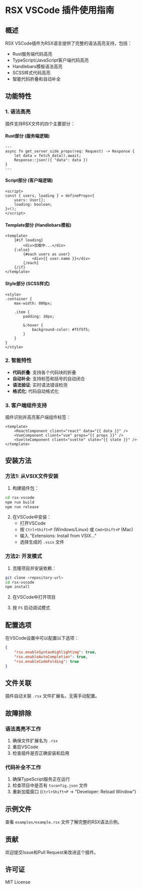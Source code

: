 # RSX VSCode 插件使用指南

## 概述

RSX VSCode插件为RSX语言提供了完整的语法高亮支持，包括：

- Rust服务端代码高亮
- TypeScript/JavaScript客户端代码高亮
- Handlebars模板语法高亮
- SCSS样式代码高亮
- 智能代码折叠和自动补全

## 功能特性

### 1. 语法高亮

插件支持RSX文件的四个主要部分：

#### Rust部分 (服务端逻辑)
```rsx
---
async fn get_server_side_props(req: Request) -> Response {
    let data = fetch_data().await;
    Response::json!({ "data": data })
}
---
```

#### Script部分 (客户端逻辑)
```rsx
<script>
const { users, loading } = defineProps<{
    users: User[];
    loading: boolean;
}>();
</script>
```

#### Template部分 (Handlebars模板)
```rsx
<template>
    {#if loading}
        <div>加载中...</div>
    {:else}
        {#each users as user}
            <div>{{ user.name }}</div>
        {/each}
    {/if}
</template>
```

#### Style部分 (SCSS样式)
```rsx
<style>
.container {
    max-width: 800px;

    .item {
        padding: 10px;

        &:hover {
            background-color: #f5f5f5;
        }
    }
}
</style>
```

### 2. 智能特性

- **代码折叠**: 支持各个代码块的折叠
- **自动补全**: 支持标签和括号的自动闭合
- **语法验证**: 实时语法错误检测
- **格式化**: 代码自动格式化

### 3. 客户端组件支持

插件识别并高亮客户端组件标签：

```rsx
<template>
    <ReactComponent client="react" data="{{ data }}" />
    <VueComponent client="vue" props="{{ props }}" />
    <SvelteComponent client="svelte" state="{{ state }}" />
</template>
```

## 安装方法

### 方法1: 从VSIX文件安装

1. 构建插件包：
```bash
cd rsx-vscode
npm run build
npm run release
```

2. 在VSCode中安装：
   - 打开VSCode
   - 按 `Ctrl+Shift+P` (Windows/Linux) 或 `Cmd+Shift+P` (Mac)
   - 输入 "Extensions: Install from VSIX..."
   - 选择生成的 `.vsix` 文件

### 方法2: 开发模式

1. 克隆项目并安装依赖：
```bash
git clone <repository-url>
cd rsx-vscode
npm install
```

2. 在VSCode中打开项目

3. 按 `F5` 启动调试模式

## 配置选项

在VSCode设置中可以配置以下选项：

```json
{
    "rsx.enableSyntaxHighlighting": true,
    "rsx.enableAutoCompletion": true,
    "rsx.enableCodeFolding": true
}
```

## 文件关联

插件自动关联 `.rsx` 文件扩展名，无需手动配置。

## 故障排除

### 语法高亮不工作

1. 确保文件扩展名为 `.rsx`
2. 重启VSCode
3. 检查插件是否正确安装和启用

### 代码补全不工作

1. 确保TypeScript服务正在运行
2. 检查项目中是否有 `tsconfig.json` 文件
3. 重新加载窗口 (`Ctrl+Shift+P` -> "Developer: Reload Window")

## 示例文件

查看 `examples/example.rsx` 文件了解完整的RSX语法示例。

## 贡献

欢迎提交Issue和Pull Request来改进这个插件。

## 许可证

MIT License
